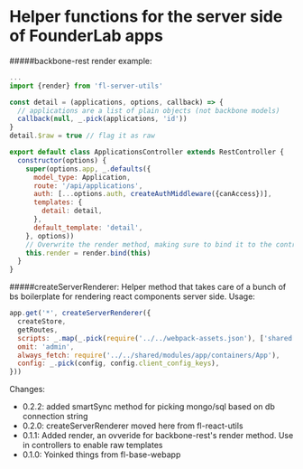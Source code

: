 # Helper functions for the server side of FounderLab apps

#####backbone-rest render example:
```javascript
...
import {render} from 'fl-server-utils'

const detail = (applications, options, callback) => {
  // applications are a list of plain objects (not backbone models)
  callback(null, _.pick(applications, 'id'))
}
detail.$raw = true // flag it as raw

export default class ApplicationsController extends RestController {
  constructor(options) {
    super(options.app, _.defaults({
      model_type: Application,
      route: '/api/applications',
      auth: [...options.auth, createAuthMiddleware({canAccess})],
      templates: {
        detail: detail,
      },
      default_template: 'detail',
    }, options))
    // Overwrite the render method, making sure to bind it to the controller
    this.render = render.bind(this)
  }
}
```

#####createServerRenderer:
Helper method that takes care of a bunch of bs boilerplate for rendering react components server side. 
Usage: 

```javascript
app.get('*', createServerRenderer({
  createStore, 
  getRoutes,
  scripts: _.map(_.pick(require('../../webpack-assets.json'), ['shared.js', 'app']), entry => entry.js),
  omit: 'admin',
  always_fetch: require('../../shared/modules/app/containers/App'),
  config: _.pick(config, config.client_config_keys),
}))
```

Changes: 

- 0.2.2: added smartSync method for picking mongo/sql based on db connection string
- 0.2.0: createServerRenderer moved here from fl-react-utils
- 0.1.1: Added render, an ovveride for backbone-rest's render method. Use in controllers to enable raw templates
- 0.1.0: Yoinked things from fl-base-webapp
